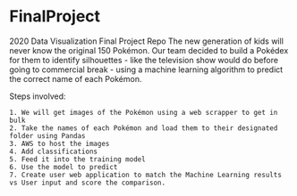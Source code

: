 # FinalProject
2020 Data Visualization Final Project Repo
The new generation of kids will never know the original 150 Pokémon. Our team decided to build a Pokédex for them to identify silhouettes - like the television show would do before going to commercial break - using a machine learning algorithm to predict the correct name of each Pokémon.

Steps involved:

	1. We will get images of the Pokémon using a web scrapper to get in bulk
	2. Take the names of each Pokémon and load them to their designated folder using Pandas
	3. AWS to host the images 
	4. Add classifications 
	5. Feed it into the training model
	6. Use the model to predict
	7. Create user web application to match the Machine Learning results vs User input and score the comparison.
